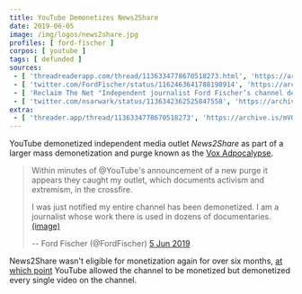 ```yaml
---
title: YouTube Demonetizes News2Share
date: 2019-06-05
image: /img/logos/news2share.jpg
profiles: [ ford-fischer ]
corpos: [ youtube ]
tags: [ defunded ]
sources:
 - [ 'threadreaderapp.com/thread/1136334778670518273.html', 'https://archive.is/WfQ9f' ]
 - [ 'twitter.com/FordFischer/status/1162463641788198914', 'https://archive.is/r8ugS' ]
 - [ 'Reclaim The Net "Independent journalist Ford Fischer’s channel demonetized in YouTube adpocalypse" by Tom Parker (6 Jun 2019)', 'https://reclaimthenet.org/ford-fischer-demonetized-youtube-adpocalypse/' ]
 - [ 'twitter.com/nsarwark/status/1136342362525847558', 'https://archive.is/QepRm' ]
extra:
 - [ 'threader.app/thread/1136334778670518273', 'https://archive.is/mVQzi' ]
---
```


YouTube demonetized independent media outlet _News2Share_ as part of a larger
mass demonetization and purge known as the [Vox
Adpocalypse](/vox-adpocalypse/).
> Within minutes of @YouTube's announcement of a new purge it appears they
> caught my outlet, which documents activism and extremism, in the crossfire.
>
> I was just notified my entire channel has been demonetized. I am a journalist
> whose work there is used in dozens of documentaries.
> [(image)](notice.jpg)
>
> -- Ford Fischer (@FordFischer) [5 Jun 2019](https://archive.is/xU3eD)

News2Share wasn't eligible for monetization again for over six months, [at
which point](/events/youtube-re-demonetizes-news2share/) YouTube allowed the
channel to be monetized but demonetized every single video on the channel.

